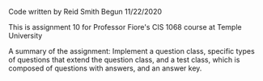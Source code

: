 Code written by Reid Smith
Begun 11/22/2020

This is assignment 10 for Professor Fiore's CIS 1068 course at Temple University

A summary of the assignment: 
Implement a question class, specific types of questions that extend the question class, and a test class, which is composed of questions with answers, and an answer key. 